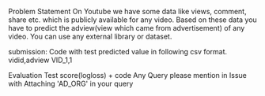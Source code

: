 Problem Statement
 On Youtube we have some data like views, comment, share etc. which is publicly available for any video.
 Based on these data you have to predict the adview(view which came from advertisement) of any video.
 You can use any external library or dataset.

submission:
Code with test predicted value in following csv format.
vidid,adview
VID_1,1

Evaluation
Test score(logloss) + code
Any Query please mention in Issue with Attaching 'AD_ORG' in your query